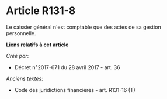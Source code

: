 # Article R131-8

Le caissier général n'est comptable que des actes de sa gestion personnelle.

**Liens relatifs à cet article**

_Créé par_:

  - Décret n°2017-671 du 28 avril 2017 - art. 36

_Anciens textes_:

  - Code des juridictions financières - art. R131-16 (T)
